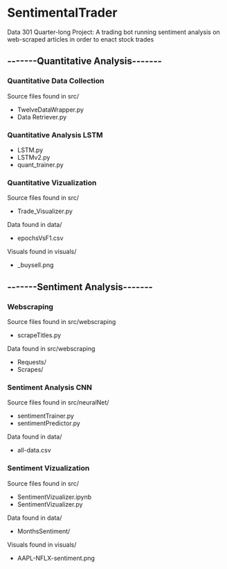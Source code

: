 # SentimentalTrader
Data 301 Quarter-long Project: A trading bot running sentiment analysis on web-scraped articles in order to enact stock trades

## -------Quantitative Analysis-------
### Quantitative Data Collection
Source files found in src/
* TwelveDataWrapper.py
* Data Retriever.py

### Quantitative Analysis LSTM
* LSTM.py
* LSTMv2.py
* quant_trainer.py

### Quantitative Vizualization
Source files found in src/
* Trade_Visualizer.py

Data found in data/
* epochsVsF1.csv

Visuals found in visuals/
* <ticker>_buysell.png

## -------Sentiment Analysis-------
### Webscraping
Source files found in src/webscraping
* scrapeTitles.py

Data found in src/webscraping
* Requests/
* Scrapes/

### Sentiment Analysis CNN
Source files found in src/neuralNet/
* sentimentTrainer.py
* sentimentPredictor.py

Data found in data/
* all-data.csv

### Sentiment Vizualization
Source files found in src/
* SentimentVizualizer.ipynb
* SentimentVizualizer.py

Data found in data/
* MonthsSentiment/

Visuals found in visuals/
* AAPL-NFLX-sentiment.png





